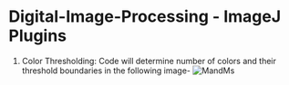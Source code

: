 # Digital-Image-Processing - ImageJ Plugins
1. Color Thresholding:
Code will determine number of colors and their threshold boundaries in the following image- 
![MandMs](https://github.com/ashinmarin/Digital-Image-Processing/blob/master/Color%20Thresholding/mandms.png)
